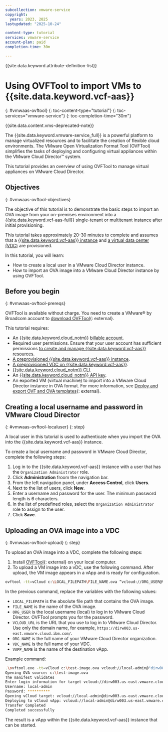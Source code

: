 ```yaml
---
subcollection: vmware-service
copyright:
  years: 2023, 2025
lastupdated: "2025-10-24"

content-type: tutorial
services: vmware-service
account-plan: paid
completion-time: 30m

---
```

{{site.data.keyword.attribute-definition-list}}

# Using OVFTool to import VMs to {{site.data.keyword.vcf-aas}}
{: #vmwaas-ovftool}
{: toc-content-type="tutorial"}
{: toc-services="vmware-service"}
{: toc-completion-time="30m"}

{{site.data.content.vms-deprecated-note}}

The {{site.data.keyword.vmware-service_full}} is a powerful platform to manage virtualized resources and to facilitate the creation of flexible cloud environments. The VMware Open Virtualization Format Tool (OVFTool) simplifies the tasks of deploying and configuring virtual appliances within the VMware Cloud Director™ system.

This tutorial provides an overview of using OVFTool to manage virtual appliances on VMware Cloud Director.

## Objectives
{: #vmwaas-ovftool-objectives}

The objective of this tutorial is to demonstrate the basic steps to import an OVA image from your on-premises environment into a {{site.data.keyword.vcf-aas-full}} single-tenant or multitenant instance after initial provisioning.

This tutorial takes approximately 20-30 minutes to complete and assumes that a [{{site.data.keyword.vcf-aas}} instance](/docs/vmwaresolutions?topic=vmwaresolutions-tenant-ordering) and [a virtual data center (VDC)](/docs/vmwaresolutions?topic=vmwaresolutions-vdc-adding) are provisioned.

In this tutorial, you will learn:

* How to create a local user in a VMware Cloud Director instance.
* How to import an OVA image into a VMware Cloud Director instance by using OVFTool.

## Before you begin
{: #vmwaas-ovftool-prereqs}

OVFTool is available without charge. You need to create a VMware® by Broadcom account to [download OVFTool](https://developer.broadcom.com/tools/open-virtualization-format-ovf-tool/latest){: external}.

This tutorial requires:

* An {{site.data.keyword.cloud_notm}} [billable account](/docs/account?topic=account-accounts).
* Required user permissions. Ensure that your user account has sufficient permissions [to create and manage {{site.data.keyword.vcf-aas}} resources](/docs/vmware-service?topic=vmware-service-getting-started).
* [A preprovisioned {{site.data.keyword.vcf-aas}} instance](/docs/vmwaresolutions?topic=vmwaresolutions-tenant-ordering).
* [A preprovisioned VDC on {{site.data.keyword.vcf-aas}}](/docs/vmwaresolutions?topic=vmwaresolutions-vdc-adding).
* [{{site.data.keyword.cloud_notm}} CLI](/docs/cli?topic=cli-getting-started).
* An [{{site.data.keyword.cloud_notm}} API key](/docs/account?topic=account-userapikey&interface=ui).
* An exported VM (virtual machine) to import into a VMware Cloud Director instance in OVA format. For more information, see [Deploy and export OVF and OVA templates](https://techdocs.broadcom.com/us/en/vmware-cis/vsphere/vsphere/8-0/vsphere-virtual-machine-administration-guide-8-0/deploying-ovf-templatesvsphere-vm-admin.html){: external}.

## Creating a local username and password in VMware Cloud Director
{: #vmwaas-ovftool-localuser}
{: step}

A local user in this tutorial is used to authenticate when you import the OVA into the {{site.data.keyword.vcf-aas}} instance.

To create a local username and password in VMware Cloud Director, complete the following steps:

1. Log in to the {{site.data.keyword.vcf-aas}} instance with a user that has the `Organization Administrator` role.
2. Click **Administration** froom the navigation bar.
3. From the left navigation panel, under **Access Control**, click **Users**.
4. Next to the list of users, click **New**.
5. Enter a username and password for the user. The minimum password length is 6 characters.
6. In the list of predefined roles, select the `Organization Administrator` role to assign to the user.
7. Click **Save**.

## Uploading an OVA image into a VDC
{: #vmwaas-ovftool-upload}
{: step}

To upload an OVA image into a VDC, complete the following steps:

1. Install [OVFTool](https://developer.broadcom.com/tools/open-virtualization-format-ovf-tool/latest){: external} on your local computer.
2. To upload a VM image into a vDC, use the following command. After upload, the VM image appears in a vApp and is ready for configuration.

```bash
ovftool -tt=vCloud c:\LOCAL_FILEPATH\FILE_NAME.ova “vcloud://ORG_USER@VCLOUD_URL/cloud?org=ORG_NAME&vdc=VDC_NAME&vapp=VAPP_NAME”
```

In the previous command, replace the variables with the following values:

* ``LOCAL_FILEPATH`` is the absolute file path that contains the OVA image.
* ``FILE_NAME`` is the name of the OVA image.
* ``ORG_USER`` is the local username (local) to log in to VMware Cloud Director. OVFTool prompts you for the password.
* ``VCLOUD_URL`` is the URL that you use to log in to VMware Cloud Director. Use only the domain name, for example, `https://dirw003.us-east.vmware.cloud.ibm.com/`.
* ``ORG_NAME`` is the full name of your VMware Cloud Director organization.
* ``VDC_NAME`` is the full name of your VDC.
* ``VAPP_NAME`` is the name of the destination vApp.

Example command:

```bash
.\ovftool.exe -tt=vCloud c:\test-image.ova vcloud://local-admin@"dirw003.us-east.vmware.cloud.ibm.com/cloud?org=xxxxxa&vdc=yyyyyo&vapp=demoApp"
Opening OVA source: c:\test-image.ova
The manifest validates
Enter login information for target vcloud://dirw003.us-east.vmware.cloud.ibm.com/xxxxxx
Username: local-admin
Password: **********
Opening vCloud target: vcloud://local-admin@dirw003.us-east.vmware.cloud.ibm.com:443/cloud
Deploying to vCloud vApp: vcloud://local-admin@dirw003.us-east.vmware.cloud.ibm.com:443/cloud
Transfer Completed
Completed successfully
```
The result is a vApp within the {{site.data.keyword.vcf-aas}} instance that can be started.
